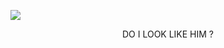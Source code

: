 ![](https://komarev.com/ghpvc/?username=innocntluvrr&color=grey)
<br>
<p align="center">
  DO I LOOK LIKE HIM ?
